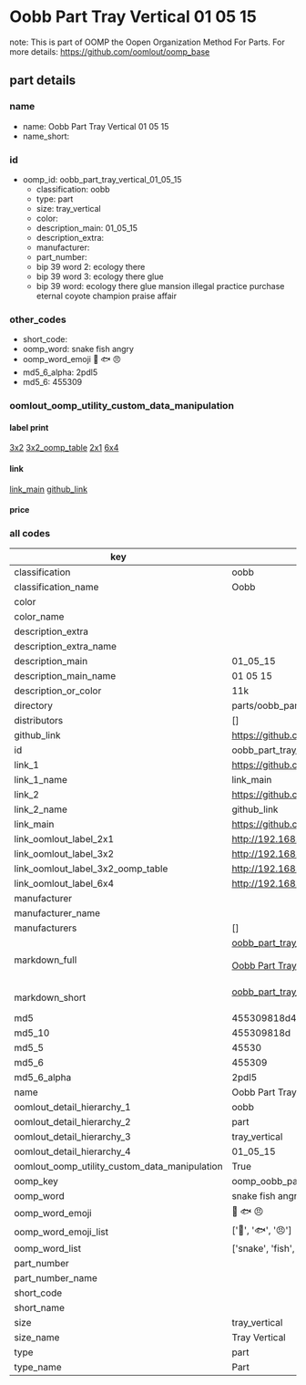 # Oobb Part Tray Vertical 01 05 15  

note: This is part of OOMP the Oopen Organization Method For Parts. For more details: https://github.com/oomlout/oomp_base

##  part details





### name
* name: Oobb Part Tray Vertical 01 05 15
* name_short: 
### id
* oomp_id: oobb_part_tray_vertical_01_05_15
  * classification: oobb
  * type: part
  * size: tray_vertical
  * color: 
  * description_main: 01_05_15
  * description_extra: 
  * manufacturer: 
  * part_number: 
  * bip 39 word 2: ecology there
  * bip 39 word 3: ecology there glue
  * bip 39 word: ecology there glue mansion illegal practice purchase eternal coyote champion praise affair

### other_codes
* short_code: 
* oomp_word: snake fish angry
* oomp_word_emoji :snake: :fish: :angry:
* md5_6_alpha: 2pdl5
* md5_6: 455309






### oomlout_oomp_utility_custom_data_manipulation
#### label print
[3x2](http://192.168.1.245:1112/?label=oomp%202pdl5)
[3x2_oomp_table](http://192.168.1.107:1112/?label=oomp%202pdl5)
[2x1](http://192.168.1.242:1112/?label=oomp%202pdl5)
[6x4](http://192.168.1.55:1112/?label=oomp%202pdl5)    

#### link

[link_main](https://github.com/oomlout/oomlout_oomp_current_version_messy/tree/main/parts/oobb_part_tray_vertical_01_05_15) [github_link](https://github.com/oomlout/oomlout_oomp_part_src/tree/main/parts/oobb_part_tray_vertical_01_05_15)                             

#### price







### all codes 
| key | value |  
| --- | --- |  
| classification | oobb |  
| classification_name | Oobb |  
| color |  |  
| color_name |  |  
| description_extra |  |  
| description_extra_name |  |  
| description_main | 01_05_15 |  
| description_main_name | 01 05 15 |  
| description_or_color | 11k |  
| directory | parts/oobb_part_tray_vertical_01_05_15 |  
| distributors | [] |  
| github_link | https://github.com/oomlout/oomlout_oomp_part_src/tree/main/parts/oobb_part_tray_vertical_01_05_15 |  
| id | oobb_part_tray_vertical_01_05_15 |  
| link_1 | https://github.com/oomlout/oomlout_oomp_current_version_messy/tree/main/parts/oobb_part_tray_vertical_01_05_15 |  
| link_1_name | link_main |  
| link_2 | https://github.com/oomlout/oomlout_oomp_part_src/tree/main/parts/oobb_part_tray_vertical_01_05_15 |  
| link_2_name | github_link |  
| link_main | https://github.com/oomlout/oomlout_oomp_current_version_messy/tree/main/parts/oobb_part_tray_vertical_01_05_15 |  
| link_oomlout_label_2x1 | http://192.168.1.242:1112/?label=oomp%202pdl5 |  
| link_oomlout_label_3x2 | http://192.168.1.245:1112/?label=oomp%202pdl5 |  
| link_oomlout_label_3x2_oomp_table | http://192.168.1.107:1112/?label=oomp%202pdl5 |  
| link_oomlout_label_6x4 | http://192.168.1.55:1112/?label=oomp%202pdl5 |  
| manufacturer |  |  
| manufacturer_name |  |  
| manufacturers | [] |  
| markdown_full | [oobb_part_tray_vertical_01_05_15](https://github.com/oomlout/oomlout_oomp_current_version_messy/tree/main/parts/oobb_part_tray_vertical_01_05_15)<br>[](https://github.com/oomlout/oomlout_oomp_current_version_messy/tree/main/parts/oobb_part_tray_vertical_01_05_15)<br>[Oobb Part Tray Vertical 01 05 15](https://github.com/oomlout/oomlout_oomp_current_version_messy/tree/main/parts/oobb_part_tray_vertical_01_05_15)<br><br> |  
| markdown_short | [oobb_part_tray_vertical_01_05_15](https://github.com/oomlout/oomlout_oomp_current_version_messy/tree/main/parts/oobb_part_tray_vertical_01_05_15)<br><br> |  
| md5 | 455309818d4d95c6a5b88874c7f81a30 |  
| md5_10 | 455309818d |  
| md5_5 | 45530 |  
| md5_6 | 455309 |  
| md5_6_alpha | 2pdl5 |  
| name | Oobb Part Tray Vertical 01 05 15 |  
| oomlout_detail_hierarchy_1 | oobb |  
| oomlout_detail_hierarchy_2 | part |  
| oomlout_detail_hierarchy_3 | tray_vertical |  
| oomlout_detail_hierarchy_4 | 01_05_15 |  
| oomlout_oomp_utility_custom_data_manipulation | True |  
| oomp_key | oomp_oobb_part_tray_vertical_01_05_15 |  
| oomp_word | snake fish angry |  
| oomp_word_emoji | :snake: :fish: :angry: |  
| oomp_word_emoji_list | [':snake:', ':fish:', ':angry:'] |  
| oomp_word_list | ['snake', 'fish', 'angry'] |  
| part_number |  |  
| part_number_name |  |  
| short_code |  |  
| short_name |  |  
| size | tray_vertical |  
| size_name | Tray Vertical |  
| type | part |  
| type_name | Part |  
